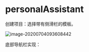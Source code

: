 # personalAssistant

创建项目：选择带有侧滑栏的模板。

![image-20200704093608442](C:\Users\陈章琦\AppData\Roaming\Typora\typora-user-images\image-20200704093608442.png)



底部导航栏实现：

